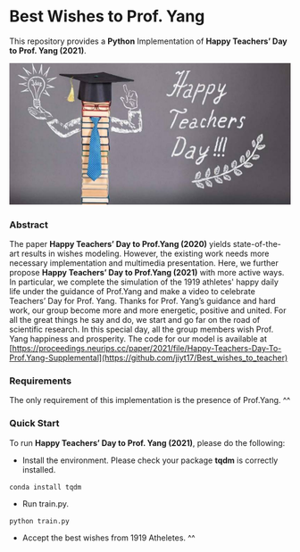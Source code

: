 Best Wishes to Prof. Yang 
===================================

This repository provides a **Python** Implementation of **Happy Teachers’ Day to Prof. Yang (2021)**.

<div style="text-align:center"><img src ="Happy_Teachers_Day.png" ,width=800/></div>

### Abstract 
The paper **Happy Teachers’ Day to Prof.Yang (2020)** yields state-of-the-art results in wishes modeling. However, the existing work needs more necessary implementation and multimedia presentation. Here, we further propose **Happy Teachers’ Day to Prof.Yang (2021)** with more active ways. In particular, we complete the simulation of the 1919 athletes' happy daily life under the guidance of Prof.Yang and make a video to celebrate Teachers’ Day for Prof. Yang. 
Thanks for Prof. Yang’s guidance and hard work, our group become more and more energetic, positive and united. For all the great things he say and do, we start and go far on the road of scientific research. In this special day, all the group members wish Prof. Yang happiness and prosperity. The code for our model is available at [https://proceedings.neurips.cc/paper/2021/file/Happy-Teachers-Day-To-Prof.Yang-Supplemental](https://github.com/jiyt17/Best_wishes_to_teacher)


### Requirements

The only requirement of this implementation is the presence of Prof.Yang. ^^

### Quick Start

To run **Happy Teachers’ Day to Prof. Yang (2021)**, please do the following:

- Install the environment. Please check your package **tqdm** is correctly installed.
```
conda install tqdm
```
- Run train.py.
```
python train.py
```
- Accept the best wishes from 1919 Atheletes. ^^
